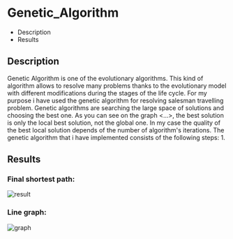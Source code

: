 # Genetic_Algorithm
- Description
- Results

## Description
Genetic Algorithm is one of the evolutionary algorithms. This kind of algorithm allows to resolve many problems thanks to the evolutionary model with different modifications during the stages of the life cycle. For my purpose i have used the genetic algorithm for resolving salesman travelling problem. Genetic algorithms are searching the large space of solutions and choosing the best one. As you can see on the graph <...>, the best solution is only the local best solution, not the global one. In my case the quality of the best local solution depends of the number of algorithm's iterations. The genetic algorithm that i have implemented consists of the following steps:
1.
## Results
### Final shortest path:
![result](https://user-images.githubusercontent.com/44844566/194939635-897acc2e-f3e7-44d4-b02e-7f8d71a981d6.gif)
### Line graph:
![graph](https://user-images.githubusercontent.com/44844566/194936476-f954aada-0f30-40ab-be00-d6c66f50de18.PNG)
